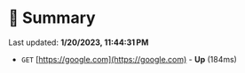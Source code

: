 # 📖 Summary
Last updated: **1/20/2023, 11:44:31 PM**

- `GET` [https://google.com](https://google.com) - **Up** (184ms)
